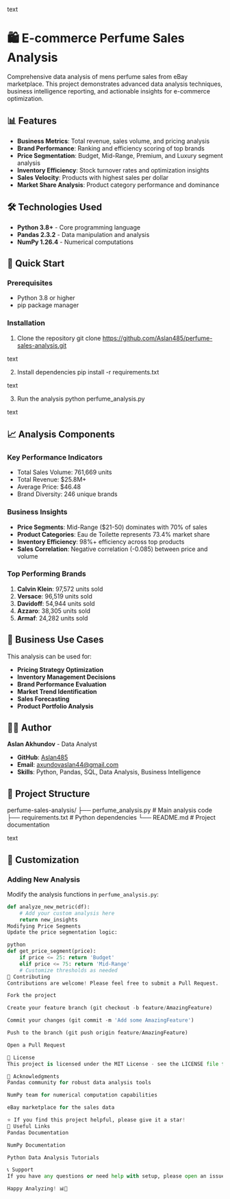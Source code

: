 text
# 🛍️ E-commerce Perfume Sales Analysis

Comprehensive data analysis of mens perfume sales from eBay marketplace. This project demonstrates advanced data analysis techniques, business intelligence reporting, and actionable insights for e-commerce optimization.

## 📊 Features
- **Business Metrics**: Total revenue, sales volume, and pricing analysis
- **Brand Performance**: Ranking and efficiency scoring of top brands
- **Price Segmentation**: Budget, Mid-Range, Premium, and Luxury segment analysis
- **Inventory Efficiency**: Stock turnover rates and optimization insights
- **Sales Velocity**: Products with highest sales per dollar
- **Market Share Analysis**: Product category performance and dominance

## 🛠️ Technologies Used
- **Python 3.8+** - Core programming language
- **Pandas 2.3.2** - Data manipulation and analysis
- **NumPy 1.26.4** - Numerical computations

## 🚀 Quick Start

### Prerequisites
- Python 3.8 or higher
- pip package manager

### Installation
1. Clone the repository
git clone https://github.com/Aslan485/perfume-sales-analysis.git

text

2. Install dependencies
pip install -r requirements.txt

text

3. Run the analysis
python perfume_analysis.py

text

## 📈 Analysis Components

### Key Performance Indicators
- Total Sales Volume: 761,669 units
- Total Revenue: $25.8M+
- Average Price: $46.48
- Brand Diversity: 246 unique brands

### Business Insights
- **Price Segments**: Mid-Range ($21-50) dominates with 70% of sales
- **Product Categories**: Eau de Toilette represents 73.4% market share
- **Inventory Efficiency**: 98%+ efficiency across top products
- **Sales Correlation**: Negative correlation (-0.085) between price and volume

### Top Performing Brands
1. **Calvin Klein**: 97,572 units sold
2. **Versace**: 96,519 units sold  
3. **Davidoff**: 54,944 units sold
4. **Azzaro**: 38,305 units sold
5. **Armaf**: 24,282 units sold

## 🎯 Business Use Cases
This analysis can be used for:
- **Pricing Strategy Optimization**
- **Inventory Management Decisions**
- **Brand Performance Evaluation**
- **Market Trend Identification**
- **Sales Forecasting**
- **Product Portfolio Analysis**

## 👨‍💻 Author
**Aslan Akhundov** - Data Analyst
- **GitHub**: [Aslan485](https://github.com/Aslan485)
- **Email**: axundovaslan44@gmail.com
- **Skills**: Python, Pandas, SQL, Data Analysis, Business Intelligence

## 📁 Project Structure
perfume-sales-analysis/
├── perfume_analysis.py # Main analysis code
├── requirements.txt # Python dependencies
└── README.md # Project documentation

text

## 🔧 Customization
### Adding New Analysis
Modify the analysis functions in `perfume_analysis.py`:
```python
def analyze_new_metric(df):
    # Add your custom analysis here
    return new_insights
Modifying Price Segments
Update the price segmentation logic:

python
def get_price_segment(price):
    if price <= 25: return 'Budget'
    elif price <= 75: return 'Mid-Range'
    # Customize thresholds as needed
🤝 Contributing
Contributions are welcome! Please feel free to submit a Pull Request.

Fork the project

Create your feature branch (git checkout -b feature/AmazingFeature)

Commit your changes (git commit -m 'Add some AmazingFeature')

Push to the branch (git push origin feature/AmazingFeature)

Open a Pull Request

📄 License
This project is licensed under the MIT License - see the LICENSE file for details.

🙏 Acknowledgments
Pandas community for robust data analysis tools

NumPy team for numerical computation capabilities

eBay marketplace for the sales data

⭐ If you find this project helpful, please give it a star!
🔗 Useful Links
Pandas Documentation

NumPy Documentation

Python Data Analysis Tutorials

📞 Support
If you have any questions or need help with setup, please open an issue on GitHub or contact the author directly.

Happy Analyzing! 📊🚀
